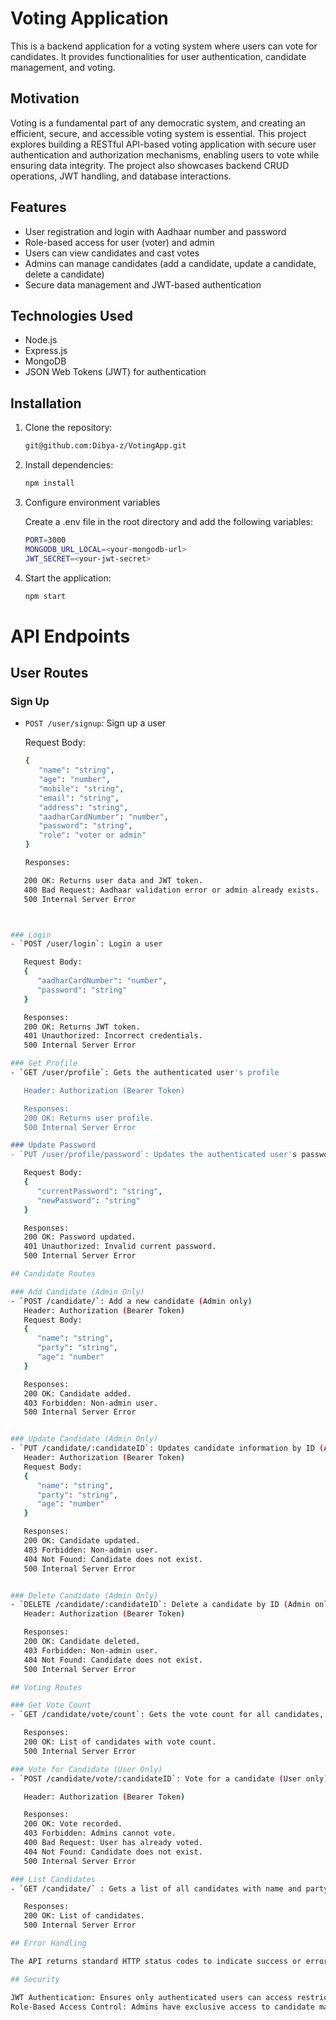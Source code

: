 # Voting Application

This is a backend application for a voting system where users can vote for candidates. It provides functionalities for user authentication, candidate management, and voting.

## Motivation

Voting is a fundamental part of any democratic system, and creating an efficient, secure, and accessible voting system is essential. This project explores building a RESTful API-based voting application with secure user authentication and authorization mechanisms, enabling users to vote while ensuring data integrity. The project also showcases backend CRUD operations, JWT handling, and database interactions.

## Features

- User registration and login with Aadhaar number and password
- Role-based access for user (voter) and admin
- Users can view candidates and cast votes
- Admins can manage candidates (add a candidate, update a candidate, delete a candidate)
- Secure data management and JWT-based authentication

## Technologies Used

- Node.js
- Express.js
- MongoDB
- JSON Web Tokens (JWT) for authentication

## Installation

1. Clone the repository:

   ```bash
   git@github.com:Dibya-z/VotingApp.git

2. Install dependencies:

   ```bash
   npm install

3. Configure environment variables

   Create a .env file in the root directory and add the following variables:

   ```bash
   PORT=3000
   MONGODB_URL_LOCAL=<your-mongodb-url>
   JWT_SECRET=<your-jwt-secret>  

4. Start the application:

   ```bash
   npm start


# API Endpoints

## User Routes

### Sign Up
- `POST /user/signup`: Sign up a user

   Request Body:
   ```bash
   {
      "name": "string",
      "age": "number",
      "mobile": "string",
      "email": "string",
      "address": "string",
      "aadharCardNumber": "number",
      "password": "string",
      "role": "voter or admin"
   }

   Responses:
```bash   
   200 OK: Returns user data and JWT token.
   400 Bad Request: Aadhaar validation error or admin already exists.
   500 Internal Server Error



### Login
- `POST /user/login`: Login a user

   Request Body:
   {
      "aadharCardNumber": "number",
      "password": "string"
   }

   Responses:
   200 OK: Returns JWT token.
   401 Unauthorized: Incorrect credentials.
   500 Internal Server Error

### Get Profile
- `GET /user/profile`: Gets the authenticated user's profile

   Header: Authorization (Bearer Token)

   Responses:
   200 OK: Returns user profile.
   500 Internal Server Error

### Update Password
- `PUT /user/profile/password`: Updates the authenticated user's password

   Request Body:
   {
      "currentPassword": "string",
      "newPassword": "string"
   }

   Responses:
   200 OK: Password updated.
   401 Unauthorized: Invalid current password.
   500 Internal Server Error

## Candidate Routes

### Add Candidate (Admin Only)
- `POST /candidate/`: Add a new candidate (Admin only)
   Header: Authorization (Bearer Token)
   Request Body:
   {
      "name": "string",
      "party": "string",
      "age": "number"
   }

   Responses:
   200 OK: Candidate added.
   403 Forbidden: Non-admin user.
   500 Internal Server Error


### Update Candidate (Admin Only)
- `PUT /candidate/:candidateID`: Updates candidate information by ID (Admin only)
   Header: Authorization (Bearer Token)
   Request Body:
   {
      "name": "string",
      "party": "string",
      "age": "number"
   }

   Responses:
   200 OK: Candidate updated.
   403 Forbidden: Non-admin user.
   404 Not Found: Candidate does not exist.
   500 Internal Server Error


### Delete Candidate (Admin Only)
- `DELETE /candidate/:candidateID`: Delete a candidate by ID (Admin only)
   Header: Authorization (Bearer Token)

   Responses:
   200 OK: Candidate deleted.
   403 Forbidden: Non-admin user.
   404 Not Found: Candidate does not exist.
   500 Internal Server Error

## Voting Routes

### Get Vote Count
- `GET /candidate/vote/count`: Gets the vote count for all candidates, sorted by votes

   Responses:
   200 OK: List of candidates with vote count.
   500 Internal Server Error

### Vote for Candidate (User Only)
- `POST /candidate/vote/:candidateID`: Vote for a candidate (User only)

   Header: Authorization (Bearer Token)

   Responses:
   200 OK: Vote recorded.
   403 Forbidden: Admins cannot vote.
   400 Bad Request: User has already voted.
   404 Not Found: Candidate does not exist.
   500 Internal Server Error

### List Candidates
- `GET /candidate/` : Gets a list of all candidates with name and party

   Responses:
   200 OK: List of candidates.
   500 Internal Server Error

## Error Handling

The API returns standard HTTP status codes to indicate success or error conditions. Each error response includes an appropriate status code and message.

## Security

JWT Authentication: Ensures only authenticated users can access restricted routes.
Role-Based Access Control: Admins have exclusive access to candidate management routes.